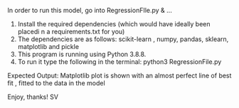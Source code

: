 In order to run this model, go into RegressionFIle.py & ...

1) Install the required dependencies (which would have ideally been placedi n a requirements.txt for you) 
2) The dependencies are as follows: scikit-learn , numpy, pandas, sklearn, matplotlib and pickle
3) This program is running using Python 3.8.8.
4) To run it type the following in the terminal: python3 RegressionFile.py 


Expected Output: 
Matplotlib plot is shown with an almost perfect line of best fit , fitted to the data in the model 

Enjoy, thanks! 
SV
